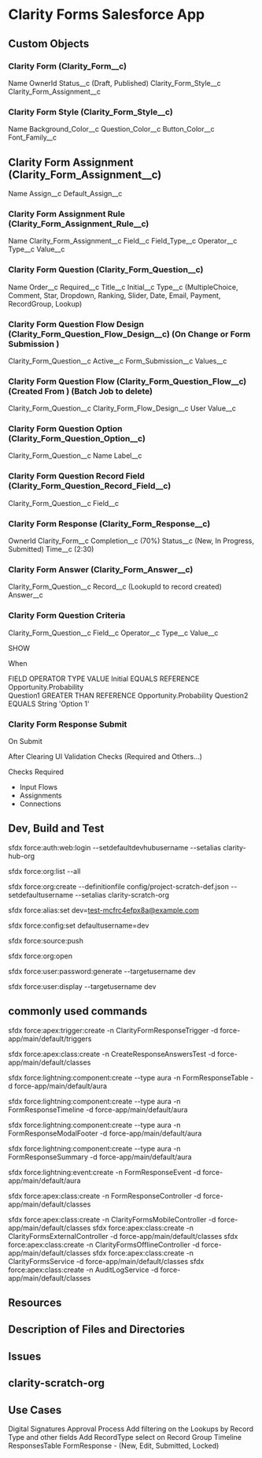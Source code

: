 # Clarity Forms Salesforce App

## Custom Objects

### Clarity Form (Clarity_Form__c)

Name
OwnerId
Status__c (Draft, Published)
Clarity_Form_Style__c
Clarity_Form_Assignment__c

### Clarity Form Style (Clarity_Form_Style__c)

Name
Background_Color__c
Question_Color__c
Button_Color__c
Font_Family__c

## Clarity Form Assignment (Clarity_Form_Assignment__c)

Name
Assign__c
Default_Assign__c

### Clarity Form Assignment Rule (Clarity_Form_Assignment_Rule__c)

Name
Clarity_Form_Assignment__c
Field__c
Field_Type__c
Operator__c
Type__c
Value__c

### Clarity Form Question (Clarity_Form_Question__c)

Name
Order__c
Required__c
Title__c
Initial__c 
Type__c (MultipleChoice, Comment, Star, Dropdown, Ranking, Slider, Date, Email, Payment, RecordGroup, Lookup)

### Clarity Form Question Flow Design (Clarity_Form_Question_Flow_Design__c) (On Change or Form Submission )

Clarity_Form_Question__c
Active__c 
Form_Submission__c 
Values__c 

### Clarity Form Question Flow (Clarity_Form_Question_Flow__c) (Created From ) (Batch Job to delete)

Clarity_Form_Question__c
Clarity_Form_Flow_Design__c
User
Value__c 

### Clarity Form Question Option (Clarity_Form_Question_Option__c)

Clarity_Form_Question__c
Name
Label__c

### Clarity Form Question Record Field (Clarity_Form_Question_Record_Field__c)

Clarity_Form_Question__c
Field__c

### Clarity Form Response (Clarity_Form_Response__c)

OwnerId
Clarity_Form__c
Completion__c (70%)
Status__c (New, In Progress, Submitted)
Time__c (2:30)

### Clarity Form Answer (Clarity_Form_Answer__c)

Clarity_Form_Question__c
Record__c (LookupId to record created)
Answer__c 

### Clarity Form Question Criteria 

Clarity_Form_Question__c
Field__c
Operator__c
Type__c
Value__c

SHOW 

When

FIELD           OPERATOR            TYPE            VALUE
Initial         EQUALS              REFERENCE       Opportunity.Probability  
Question1       GREATER THAN        REFERENCE       Opportunity.Probability
Question2       EQUALS              String          'Option 1'

### Clarity Form Response Submit 

On Submit

After Clearing UI Validation Checks (Required and Others...)

Checks Required

- Input Flows
- Assignments
- Connections

## Dev, Build and Test
sfdx force:auth:web:login --setdefaultdevhubusername --setalias clarity-hub-org

sfdx force:org:list --all

sfdx force:org:create --definitionfile config/project-scratch-def.json --setdefaultusername --setalias clarity-scratch-org

sfdx force:alias:set dev=test-mcfrc4efpx8a@example.com

sfdx force:config:set defaultusername=dev

sfdx force:source:push

sfdx force:org:open

sfdx force:user:password:generate --targetusername dev

sfdx force:user:display --targetusername dev

## commonly used commands

sfdx force:apex:trigger:create -n ClarityFormResponseTrigger -d force-app/main/default/triggers

sfdx force:apex:class:create -n CreateResponseAnswersTest -d force-app/main/default/classes

sfdx force:lightning:component:create --type aura -n FormResponseTable -d force-app/main/default/aura

sfdx force:lightning:component:create --type aura -n FormResponseTimeline -d force-app/main/default/aura

sfdx force:lightning:component:create --type aura -n FormResponseModalFooter -d force-app/main/default/aura

sfdx force:lightning:component:create --type aura -n FormResponseSummary -d force-app/main/default/aura

sfdx force:lightning:event:create -n FormResponseEvent -d force-app/main/default/aura

sfdx force:apex:class:create -n FormResponseController -d force-app/main/default/classes

sfdx force:apex:class:create -n ClarityFormsMobileController -d force-app/main/default/classes
sfdx force:apex:class:create -n ClarityFormsExternalController -d force-app/main/default/classes
sfdx force:apex:class:create -n ClarityFormsOfflineController -d force-app/main/default/classes
sfdx force:apex:class:create -n ClarityFormsService -d force-app/main/default/classes
sfdx force:apex:class:create -n AuditLogService -d force-app/main/default/classes


## Resources


## Description of Files and Directories


## Issues


## clarity-scratch-org 

## Use Cases
Digital Signatures Approval Process
Add filtering on the Lookups by Record Type and other fields
Add RecordType select on Record Group
Timeline
ResponsesTable
FormResponse - (New, Edit, Submitted, Locked)


